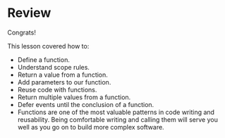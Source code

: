 # Review

Congrats! 

This lesson covered how to:

- Define a function.
- Understand scope rules.
- Return a value from a function.
- Add parameters to our function.
- Reuse code with functions.
- Return multiple values from a function.
-  Defer events until the conclusion of a function.
-  Functions are one of the most valuable patterns in code writing and reusability. Being comfortable writing and calling them will serve you well as you go on to build more complex software.